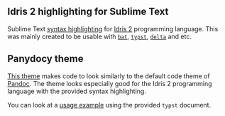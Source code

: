 ## Idris 2 highlighting for Sublime Text

Sublime Text [syntax highlighting](idris2.sublime-syntax) for [Idris 2](https://www.idris-lang.org/) programming language.
This was mainly created to be usable with [`bat`](https://github.com/sharkdp/bat/), [`typst`](https://typst.app/),
[`delta`](https://github.com/dandavison/delta) and etc.

## Panydocy theme

[This theme](panydocy.tmTheme) makes code to look similarly to the default code theme of [Pandoc](https://pandoc.org/).
The theme looks especially good for the Idris 2 programming language with the provided syntax highlighting.

You can look at a [usage example](with-idris.typ) using the provided `typst` document.
